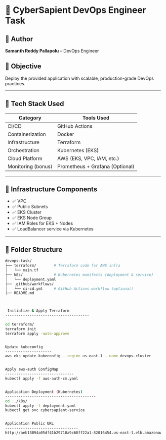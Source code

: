 # 🚀 CyberSapient DevOps Engineer Task

## 👤 Author  
**Samanth Reddy Pallapolu** – DevOps Engineer

## 🎯 Objective  
Deploy the provided application with scalable, production-grade DevOps practices.

---

## 🧰 Tech Stack Used

| Category            | Tools Used                          |
|---------------------|--------------------------------------|
| CI/CD               | GitHub Actions                      |
| Containerization    | Docker                              |
| Infrastructure      | Terraform                           |
| Orchestration       | Kubernetes (EKS)                    |
| Cloud Platform      | AWS (EKS, VPC, IAM, etc.)           |
| Monitoring (bonus)  | Prometheus + Grafana (Optional)     |

---

## 🧱 Infrastructure Components

- ✅ VPC
- ✅ Public Subnets
- ✅ EKS Cluster
- ✅ EKS Node Group
- ✅ IAM Roles for EKS + Nodes
- ✅ LoadBalancer service via Kubernetes

---

## 📁 Folder Structure

```bash
devops-task/
├── terraform/        # Terraform code for AWS infra
│   └── main.tf
├── k8s/              # Kubernetes manifests (deployment & service)
│   └── deployment.yaml
├── .github/workflows/
│   └── ci-cd.yml     # GitHub Actions workflow (optional)
├── README.md



 Initialize & Apply Terraform
--------------------------------------

cd terraform/
terraform init
terraform apply -auto-approve


Update kubeconfig
---------------------
aws eks update-kubeconfig --region us-east-1 --name devops-cluster


Apply aws-auth ConfigMap
-------------------------------
kubectl apply -f aws-auth-cm.yaml


Application Deployment (Kubernetes)
-----------------------------------------
cd ../k8s/
kubectl apply -f deployment.yaml
kubectl get svc cybersapient-service


Application Public URL
---------------------------------
http://aeb13094a05df41b29718a9c68ff22a1-82016454.us-east-1.elb.amazonaws.com/



